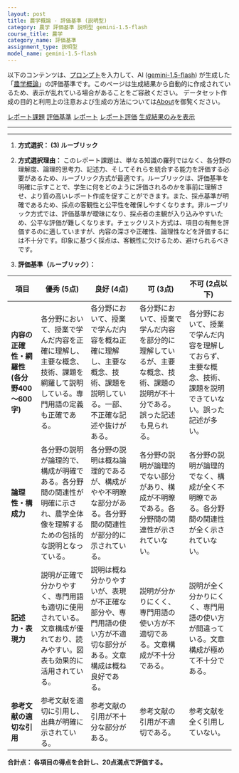 ```yaml
---
layout: post
title: 農学概論 - 評価基準 (説明型)
category: 農学 評価基準 説明型 gemini-1.5-flash
course_title: 農学
category_name: 評価基準
assignment_type: 説明型
model_name: gemini-1.5-flash
---
```


以下のコンテンツは、[プロンプト](http://127.0.0.1:8000/generated/農学/gemini-1.5-flash/prompt_評価基準-説明型.md)を入力して、AI ([gemini-1.5-flash](contents/gemini-1.5-flash)) が生成した「[農学概論](/contents/農学/)」の評価基準です。このページは生成結果から自動的に作成されているため、表示が乱れている場合があることをご容赦ください。
データセット作成の目的と利用上の注意および生成の方法については[About](/About)を御覧ください。

[レポート課題](../レポート課題-説明型)
[評価基準](../評価基準-説明型)
[レポート](../レポート-説明型)
[レポート評価](../レポート評価-説明型)
[生成結果のみを表示](http://127.0.0.1:8000/generated/農学/gemini-1.5-flash/評価基準-説明型.md)
  

***
***
  
1. **方式選択： (3) ルーブリック**

2. **方式選択理由：**  このレポート課題は、単なる知識の羅列ではなく、各分野の理解度、論理的思考力、記述力、そしてそれらを統合する能力を評価する必要があるため、ルーブリック方式が最適です。ルーブリックは、評価基準を明確に示すことで、学生に何をどのように評価されるのかを事前に理解させ、より質の高いレポート作成を促すことができます。また、採点基準が明確であるため、採点の客観性と公平性を確保しやすくなります。非ルーブリック方式では、評価基準が曖昧になり、採点者の主観が入り込みやすいため、公平な評価が難しくなります。チェックリスト方式は、項目の有無を評価するのに適していますが、内容の深さや正確性、論理性などを評価するには不十分です。印象に基づく採点は、客観性に欠けるため、避けられるべきです。


3. **評価基準（ルーブリック）：**

| 項目 | 優秀 (5点) | 良好 (4点) | 可 (3点) | 不可 (2点以下) |
|---|---|---|---|---|
| **内容の正確性・網羅性 (各分野400～600字)** | 各分野において、授業で学んだ内容を正確に理解し、主要な概念、技術、課題を網羅して説明している。専門用語の定義も正確である。 | 各分野において、授業で学んだ内容を概ね正確に理解し、主要な概念、技術、課題を説明している。一部、不正確な記述や抜けがある。 | 各分野において、授業で学んだ内容を部分的に理解しているが、主要な概念、技術、課題の説明が不十分である。誤った記述も見られる。 | 各分野において、授業で学んだ内容を理解しておらず、主要な概念、技術、課題を説明できていない。誤った記述が多い。 |
| **論理性・構成力** | 各分野の説明が論理的で、構成が明確である。各分野間の関連性が明確に示され、農学全体像を理解するための包括的な説明となっている。 | 各分野の説明は概ね論理的であるが、構成がやや不明瞭な部分がある。各分野間の関連性が部分的に示されている。 | 各分野の説明が論理的でない部分があり、構成が不明瞭である。各分野間の関連性が示されていない。 | 各分野の説明が論理的でなく、構成が全く不明瞭である。各分野間の関連性が全く示されていない。 |
| **記述力・表現力** | 説明が正確で分かりやすく、専門用語も適切に使用されている。文章構成が優れており、読みやすい。図表も効果的に活用されている。 | 説明は概ね分かりやすいが、表現が不正確な部分や、専門用語の使い方が不適切な部分がある。文章構成は概ね良好である。 | 説明が分かりにくく、専門用語の使い方が不適切である。文章構成が不十分である。 | 説明が全く分かりにくく、専門用語の使い方が間違っている。文章構成が極めて不十分である。 |
| **参考文献の適切な引用** | 参考文献を適切に引用し、出典が明確に示されている。 | 参考文献の引用が不十分な部分がある。 | 参考文献の引用が不適切である。 | 参考文献を全く引用していない。 |


**合計点： 各項目の得点を合計し、20点満点で評価する。**
